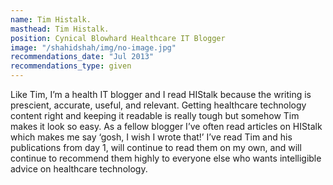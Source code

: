 ```yaml
---
name: Tim Histalk.
masthead: Tim Histalk.
position: Cynical Blowhard Healthcare IT Blogger
image: "/shahidshah/img/no-image.jpg"
recommendations_date: "Jul 2013"
recommendations_type: given
---
```


Like Tim, I’m a health IT blogger and I read HIStalk because the writing is prescient, accurate, useful, and relevant. Getting healthcare technology content right and keeping it readable is really tough but somehow Tim makes it look so easy. As a fellow blogger I’ve often read articles on HIStalk which makes me say ‘gosh, I wish I wrote that!’ I’ve read Tim and his publications from day 1, will continue to read them on my own, and will continue to recommend them highly to everyone else who wants intelligible advice on healthcare technology.



